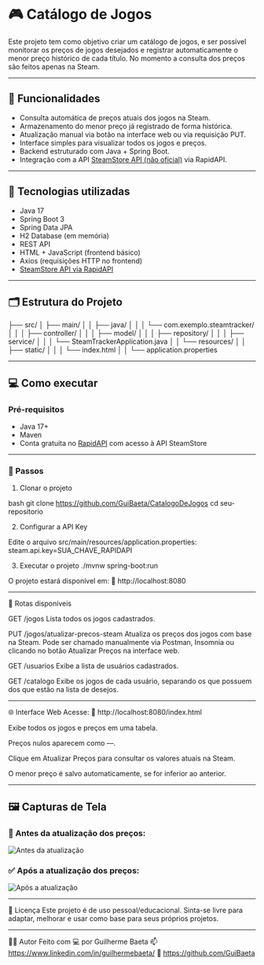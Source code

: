 # 🎮 Catálogo de Jogos

Este projeto tem como objetivo criar um catálogo de jogos, e ser possível monitorar os preços de jogos desejados e registrar automaticamente o menor preço histórico de cada título. No momento a consulta dos preços são feitos apenas na Steam.

---

## 📌 Funcionalidades

- Consulta automática de preços atuais dos jogos na Steam.
- Armazenamento do menor preço já registrado de forma histórica.
- Atualização manual via botão na interface web ou via requisição PUT.
- Interface simples para visualizar todos os jogos e preços.
- Backend estruturado com Java + Spring Boot.
- Integração com a API [SteamStore API (não oficial)](https://rapidapi.com/psimavel/api/steam-store/) via RapidAPI.

---

## 🚀 Tecnologias utilizadas

- Java 17
- Spring Boot 3
- Spring Data JPA
- H2 Database (em memória)
- REST API
- HTML + JavaScript (frontend básico)
- Axios (requisições HTTP no frontend)
- [SteamStore API via RapidAPI](https://rapidapi.com/psimavel/api/steam-store/)

---

## 🗂️ Estrutura do Projeto

├── src/
│ ├── main/
│ │ ├── java/
│ │ │ └── com.exemplo.steamtracker/
│ │ │ ├── controller/
│ │ │ ├── model/
│ │ │ ├── repository/
│ │ │ ├── service/
│ │ │ └── SteamTrackerApplication.java
│ │ └── resources/
│ │ ├── static/
│ │ │ └── index.html
│ │ └── application.properties

---

## 💻 Como executar

### Pré-requisitos

- Java 17+
- Maven
- Conta gratuita no [RapidAPI](https://rapidapi.com/) com acesso à API SteamStore

---

### 🧩 Passos

1. Clonar o projeto

bash
git clone https://github.com/GuiBaeta/CatalogoDeJogos
cd seu-repositorio

2. Configurar a API Key

Edite o arquivo src/main/resources/application.properties:
steam.api.key=SUA_CHAVE_RAPIDAPI

3. Executar o projeto
./mvnw spring-boot:run

O projeto estará disponível em:
📍 http://localhost:8080

---

📡 Rotas disponíveis

GET /jogos
Lista todos os jogos cadastrados.

PUT /jogos/atualizar-precos-steam
Atualiza os preços dos jogos com base na Steam.
Pode ser chamado manualmente via Postman, Insomnia ou clicando no botão Atualizar Preços na interface web.

GET /usuarios
Exibe a lista de usuários cadastrados.

GET /catalogo
Exibe os jogos de cada usuário, separando os que possuem dos que estão na lista de desejos.

---

🌐 Interface Web
Acesse:
📍 http://localhost:8080/index.html

Exibe todos os jogos e preços em uma tabela.

Preços nulos aparecem como —.

Clique em Atualizar Preços para consultar os valores atuais na Steam.

O menor preço é salvo automaticamente, se for inferior ao anterior.

---

## 🖼️ Capturas de Tela

### 🎯 Antes da atualização dos preços:
![Antes da atualização](images/antes-atualizacao.png)

### ✅ Após a atualização dos preços:
![Após a atualização](images/depois-atualizacao.png)

---

📄 Licença
Este projeto é de uso pessoal/educacional. Sinta-se livre para adaptar, melhorar e usar como base para seus próprios projetos.

---

👨‍💻 Autor
Feito com 💻 por Guilherme Baeta
📫 https://www.linkedin.com/in/guilhermebaeta/
🐙 https://github.com/GuiBaeta